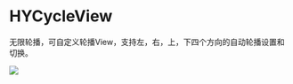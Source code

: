 # HYCycleView

无限轮播，可自定义轮播View，支持左，右，上，下四个方向的自动轮播设置和切换。


![](https://github.com/hydreamit/HYCycleView/blob/master/cycleView.gif)
